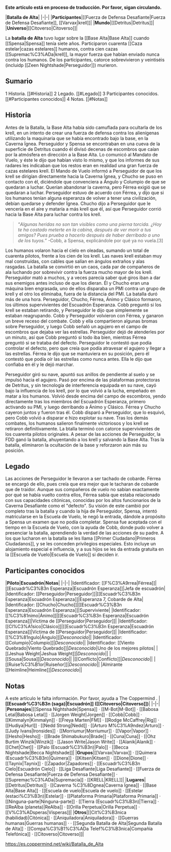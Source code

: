 **Este artículo está en proceso de traducción. Por favor, sigan circulando.**


|**Batalla de Alta**|
|-|-|
|**Participantes**|[[Fuerza de Defensa Desafiante\|Fuerza de Defensa Desafiante]], [[Varvax\|krell]]|
|**Mundo**|[[Detritus\|Detritus]]|
|**Universo**|[[Citoverso\|Citoverso]]|

La **batalla de Alta** tuvo lugar sobre la [[Base Alta\|Base Alta]] cuando [[Spensa\|Spensa]] tenía siete años. Participaron cuarenta [[Caza estelar\|cazas estelares]] humanos, contra cien cazas [[Supremac%C3%ADa\|krell]], la mayor fuerza que habían enviado nunca contra los humanos. De los participantes, catorce sobrevivieron y veintiséis (incluidp [[Zeen Nightshade\|Perseguidor]]) murieron.

## Sumario

1 Historia. [[#Historia]] 
2 Legado. [[#Legado]] 
3 Participantes conocidos. [[#Participantes conocidos]] 
4 Notas. [[#Notas]] 


## Historia
Antes de la Batalla, la Base Alta había sido camuflada para ocultarla de los krell, en un intento de crear una fuerza de defensa contra los alienígenas utilizando la maquinaria que se había encontrado bajo la base, en la Caverna Ígnea.
Perseguidor y Spensa se encontraban en una cueva de la superficie de Detritus cuando él divisó decenas de escombros que caían por la atmósfera en dirección a la Base Alta. Lo comunicó al Mandato de Vuelo, y éste le dijo que habían visto lo mismo, y que los informes de sus radares les indicaban que los restos eran en realidad una gran fuerza de cazas estelares krell.
El Mando de Vuelo informó a Perseguidor de que los krell se dirigían directamente hacia la Caverna Ígnea, y Chucho se puso en contacto con él, diciéndole que convenciera a Ángulo y Columpio de que se quedaran a luchar. Querían abandonar la caverna, pero Férrea exigió que se quedaran a luchar. Perseguidor estuvo de acuerdo con Férrea, y dijo que si los humanos tenían alguna esperanza de volver a tener una civilización, debían quedarse y defender Ígnea. Chucho dijo a Perseguidor que le vencería en el aire y mataría a más krell que él, así que Perseguidor corrió hacia la Base Alta para luchar contra los krell.

>“*Algunas heridas no son tan visibles como una pierna torcida. ¿Hoy te ha costado meterte en la cabina, después de ver morir a tus amigos? Pues prueba a hacerlo después de haber derribado a uno de los tuyos.*”
\-Cobb, a Spensa, explicándole por qué ya no vuela.[3]

Los humanos volaron hacia el cielo en oleadas, sumando un total de cuarenta pilotos, frente a los cien de los krell. Las naves krell estaban muy mal construídas, con cables que salían en ángulos extraños y alas rasgadas. La batalla se convirtió en un caos, cada par de compañeros de ala luchando por sobrevivir contra la fuerza mucho mayor de los krell.
Perseguidor mató a muchos, y a veces parecía saber qué giros iban a dar sus enemigos antes incluso de que los dieran. Él y Chucho eran una máquina bien engrasada, uno de ellos disparaba un PMI contra un grupo de krell y el otro los eliminaba, fuera de la distancia del PMI.
La batalla duró más de una hora. Perseguidor, Chucho, Férrea, Ánimo y Clásico formaron, los últimos supervivientes del Escuadrón Esperanza.
Cobb preguntó si los krell se estaban retirando, y Perseguidor le dijo que simplemente se estaban reagrupando. Cobb y Perseguidor volvieron con Férrea, y ganaron un breve receso del combate. Cobb y ella compartieron algunas bromas sobre Perseguidor, y luego Cobb señaló un agujero en el campo de escombros que dejaba ver las estrellas. Perseguidor dejó de atenderles por un minuto, así que Cobb preguntó si todo iba bien, mientras Férrea preguntó si se trataba del defecto. Perseguidor le contestó que podía controlar el defecto, pero que creía que podía atravesar el agujero y llegar a las estrellas. Férrea le dijo que se mantuviera en su posición, pero él contestó que podía oír las estrellas como nunca antes. Ella le dijo que confiaba en él y le dejó marchar.

Perseguidor giró su nave, apuntó sus anillos de pendiente al suelo y se impulsó hacia el agujero. Pasó por encima de las plataformas protectoras de Detritus, y sin tecnología de interferencia equipada en su nave, cayó bajo la influencia de los krell, por lo que volvió a la lucha, empeñado en matar a los humanos.
Volvió desde encima del campo de escombros, yendo directamente tras los miembros del Escuadrón Esperanza, primero activando su PMI, y luego derribando a Ánimo y Clásico. Férrea y Chucho cayeron juntos y fueron tras él. Cobb disparó a Perseguidor, que lo esquivó, pero Cobb volvió a disparar e hizo explotar su nave. Tras los demás combates, los humanos salieron finalmente victoriosos y los krell se retiraron definitivamente. La btalla terminó con catorce supervivientes de los cuarenta pilotos originales.
A pesar de las acciones de Perseguidor, la FDD ganó la batalla, ahuyentando a los krell y salvando la Base Alta. Tras la batalla, eliminaron la ocultación de la base y reforzaron aún más su posición.

## Legado
Las acciones de Perseguidor le llevaron a ser tachado de cobarde. Férrea se encargó de ello, pues creía que era mejor que le tacharan de cobarde que de traidor. Aunque sus compañeros de vuelo no sabían exactamente por qué se había vuelto contra ellos, Férrea sabía que estaba relacionado con sus capacidades citónicas, conocidas por los altos funcionarios de la Caverna Desafiante como el "defecto". Su visión de este cambió por completo tras la batalla y cuando la hija de Perseguidor, Spensa, intentó matricularse en la Escuela de Vuelo, le negó la entrada, dándole a propósito a Spensa un examen que no podía completar. Spensa fue aceptada con el tiempo en la Escuela de Vuelo, con la ayuda de Cobb, donde pudo volver a presenciar la batalla, aprendiendo la verdad de las acciones de su padre.
A los que lucharon en la batalla se les llama [[Primer Ciudadano\|Primeros Ciudadanos]], y se les conceden privilegios especiales. Esto incluye un alojamiento especial e influencia, y a sus hijos se les da entrada gratuita en la [[Escuela de Vuelo\|Escuela de Vuelo]] si deciden ir.

## Participantes conocidos
|**Piloto**|**Escuadrón**|**Notas**|
|-|-|
|Identificador: [[F%C3%A9rrea\|Férrea]]|[[Escuadr%C3%B3n Esperanza\|Escuadrón Esperanza]]|Jefa de escuadrón|
|Identificador: [[Perseguidor\|Perseguidor]]|[[Escuadr%C3%B3n Esperanza\|Escuadrón Esperanza]]|Esperanza 7, Cobarde de Alta|
|Identificador: [[Chucho\|Chucho]]|[[Escuadr%C3%B3n Esperanza\|Escuadrón Esperanza]]|Superviviente|
|Identificador: [[%C3%81nimo\|Ánimo]]|[[Escuadr%C3%B3n Esperanza\|Escuadrón Esperanza]]|Víctima de [[Perseguidor\|Perseguidor]]|
|Identificador: [[Cl%C3%A1sico\|Clásico]]|[[Escuadr%C3%B3n Esperanza\|Escuadrón Esperanza]]|Víctima de [[Perseguidor\|Perseguidor]]|
|Identificador: [[%C3%81ngulo\|Ángulo]]|*Desconocido*||
|Identificador: [[Columpio\|Columpio]]|*Desconocido*||
|Identificador: [[Viento Quebrado\|Viento Quebrado]]|*Desconocido*|Uno de los mejores pilotos|
|[[Jeshua Weight\|Jeshua Weight]]|*Desconocido*||
|[[Sousa\|Sousa]]|*Desconocido*||
|[[Conflicto\|Conflicto]]|*Desconocido*||
|[[Ruise%C3%B1or\|Ruiseñor]]|*Desconocido*||
|Almirante [[Heimline\|Heimline]]|*Desconocido*||

## Notas

A este artículo le falta información. Por favor, ayuda a The Coppermind .
|**[[Escuadr%C3%B3n (saga)\|Escuadrón]] ([[Citoverso\|Citoverso]])**|
|-|-|
|**Personajes**|[[Spensa Nightshade\|Spensa]] · [[M-Bot\|M-Bot]] · [[Babosa Letal\|Babosa Letal]] · [[Jorgen Weight\|Jorgen]] · [[Cobb\|Cobb]] · [[Kimmalyn\|Kimmalyn]] · [[Freya Marten\|FM]] · [[Rodge McCaffrey\|Rig]] · [[Hudiya\|Hurl]] · [[Nedd Strong\|Nedd]] · [[Arturo M%C3%A9ndez\|Arturo]] · [[Judy Ivans\|Ironsides]] · [[Morriumur\|Morriumur]] · [[Vapor\|Vapor]] · [[Hesho\|Hesho]] · [[Brade Shimabukuro\|Brade]] · [[Cuna\|Cuna]] · [[Ohz Burtim Winzik\|Winzik]] · [[Jason Write\|Jason Write]] · [[Alanik\|Alanik]] · [[Chet\|Chet]] · [[Palo (Escuadr%C3%B3n)\|Palo]] · [[Becca Nightshade\|Becca Nightshade]]|
|**Grupos**|[[Varvax\|Varvax]] · [[Quimera (Escuadr%C3%B3n)\|Quimera]] · [[Kitsen\|Kitsen]] · [[Dione\|Dione]] · [[Taynix\|Taynix]] · [[Zapador\|Zapadores]] · [[Escuadr%C3%B3n Cielo\|Escuadrón Cielo]] · [[Liga Desafiante\|Liga Desafiante]] · [[Fuerza de Defensa Desafiante\|Fuerza de Defensa Desafiante]] · [[Supremac%C3%ADa\|Supremacía]] · [[KRELL\|KRELL]]|
|**Lugares**|[[Detritus\|Detritus]] · [[Caverna %C3%8Dgnea\|Caverna Ígnea]] · [[Base Alta\|Base Alta]] · [[Escuela de vuelo\|Escuela de vuelo]] · [[Estelar (estaci%C3%B3n)\|Estelar]] · [[Plataforma Primaria\|Plataforma Primaria]] · [[Ninguna-parte\|Ninguna-parte]] · [[Tierra (Escuadr%C3%B3n)\|Tierra]] · [[ReAlba (planeta)\|ReAlba]] · [[Orilla Perpetua\|Orilla Perpetua]] · [[V%C3%ADsperas\|Vísperas]]|
|**Otros**|[[Cit%C3%B3nica (habilidad)\|Citónica]] · [[Aniquiladora\|Aniquiladora]] · [[Guerras humanas\|Guerras humanas]] ·  · [[Segunda Batalla de Alta\|Segunda Batalla de Alta]] · [[Compa%C3%B1%C3%ADa Telef%C3%B3nica\|Compañía Telefónica]] · [[Citoverso\|Citoverso]]|



https://es.coppermind.net/wiki/Batalla_de_Alta